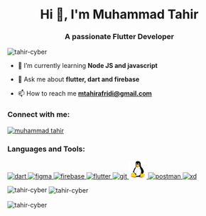 <h1 align="center">Hi 👋, I'm Muhammad Tahir</h1>
<h3 align="center">A passionate Flutter Developer</h3>

<p align="left"> <img src="https://komarev.com/ghpvc/?username=tahir-cyber&label=Profile%20views&color=0e75b6&style=flat" alt="tahir-cyber" /> </p>

- 🌱 I’m currently learning **Node JS and javascript**

- 💬 Ask me about **flutter, dart and firebase**

- 📫 How to reach me **mtahirafridi@gmail.com**

<h3 align="left">Connect with me:</h3>
<p align="left">
<a href="https://linkedin.com/in/muhammad tahir" target="blank"><img align="center" src="https://raw.githubusercontent.com/rahuldkjain/github-profile-readme-generator/master/src/images/icons/Social/linked-in-alt.svg" alt="muhammad tahir" height="30" width="40" /></a>
</p>

<h3 align="left">Languages and Tools:</h3>
<p align="left"> <a href="https://dart.dev" target="_blank" rel="noreferrer"> <img src="https://www.vectorlogo.zone/logos/dartlang/dartlang-icon.svg" alt="dart" width="40" height="40"/> </a> <a href="https://www.figma.com/" target="_blank" rel="noreferrer"> <img src="https://www.vectorlogo.zone/logos/figma/figma-icon.svg" alt="figma" width="40" height="40"/> </a> <a href="https://firebase.google.com/" target="_blank" rel="noreferrer"> <img src="https://www.vectorlogo.zone/logos/firebase/firebase-icon.svg" alt="firebase" width="40" height="40"/> </a> <a href="https://flutter.dev" target="_blank" rel="noreferrer"> <img src="https://www.vectorlogo.zone/logos/flutterio/flutterio-icon.svg" alt="flutter" width="40" height="40"/> </a> <a href="https://git-scm.com/" target="_blank" rel="noreferrer"> <img src="https://www.vectorlogo.zone/logos/git-scm/git-scm-icon.svg" alt="git" width="40" height="40"/> </a> <a href="https://www.linux.org/" target="_blank" rel="noreferrer"> <img src="https://raw.githubusercontent.com/devicons/devicon/master/icons/linux/linux-original.svg" alt="linux" width="40" height="40"/> </a> <a href="https://postman.com" target="_blank" rel="noreferrer"> <img src="https://www.vectorlogo.zone/logos/getpostman/getpostman-icon.svg" alt="postman" width="40" height="40"/> </a> <a href="https://www.adobe.com/products/xd.html" target="_blank" rel="noreferrer"> <img src="https://cdn.worldvectorlogo.com/logos/adobe-xd.svg" alt="xd" width="40" height="40"/> </a> </p>

<p><img align="left" src="https://github-readme-stats.vercel.app/api/top-langs?username=tahir-cyber&show_icons=true&locale=en&layout=compact" alt="tahir-cyber" /></p>

<p>&nbsp;<img align="center" src="https://github-readme-stats.vercel.app/api?username=tahir-cyber&show_icons=true&locale=en" alt="tahir-cyber" /></p>

<p><img align="center" src="https://github-readme-streak-stats.herokuapp.com/?user=tahir-cyber&" alt="tahir-cyber" /></p>
